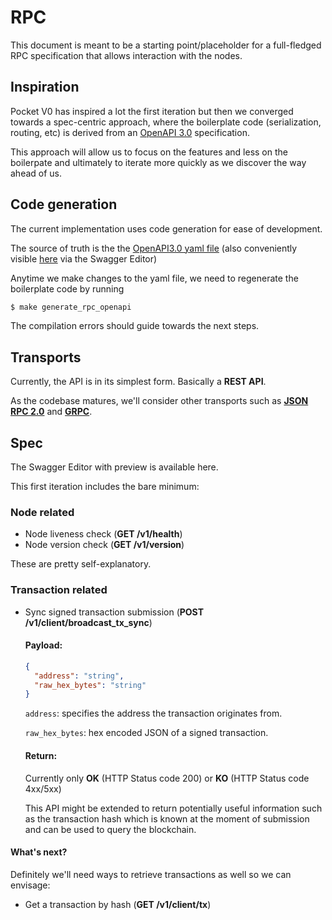 # RPC

This document is meant to be a starting point/placeholder for a full-fledged RPC specification that allows interaction with the nodes.

## Inspiration

Pocket V0 has inspired a lot the first iteration but then we converged towards a spec-centric approach, where the boilerplate code (serialization, routing, etc) is derived from an [OpenAPI 3.0](../v1/openapi.yaml) specification.

This approach will allow us to focus on the features and less on the boilerpate and ultimately to iterate more quickly as we discover the way ahead of us.

## Code generation

The current implementation uses code generation for ease of development.

The source of truth is the the [OpenAPI3.0 yaml file](../v1/openapi.yaml) (also conveniently visible [here](https://editor.swagger.io/?url=https://raw.githubusercontent.com/pokt-network/pocket/main/app/pocket/rpc/v1/openapi.yaml) via the Swagger Editor)

Anytime we make changes to the yaml file, we need to regenerate the boilerplate code by running

```bash
$ make generate_rpc_openapi
```

The compilation errors should guide towards the next steps.

## Transports

Currently, the API is in its simplest form. Basically a **REST API**.

As the codebase matures, we'll consider other transports such as [**JSON RPC 2.0**](https://www.jsonrpc.org/specification) and [**GRPC**](https://grpc.io/).

## Spec

<!-- TODO (deblasis): add link when merged to `main` -->

The Swagger Editor with preview is available here.

This first iteration includes the bare minimum:

### Node related

- Node liveness check (**GET /v1/health**)
- Node version check (**GET /v1/version**)

These are pretty self-explanatory.

### Transaction related

- Sync signed transaction submission (**POST /v1/client/broadcast_tx_sync**)

  #### Payload:

  ```json
  {
    "address": "string",
    "raw_hex_bytes": "string"
  }
  ```

  `address`: specifies the address the transaction originates from.

  `raw_hex_bytes`: hex encoded JSON of a signed transaction.

  #### Return:

  Currently only **OK** (HTTP Status code 200) or **KO** (HTTP Status code 4xx/5xx)

  This API might be extended to return potentially useful information such as the transaction hash which is known at the moment of submission and can be used to query the blockchain.

#### What's next?

Definitely we'll need ways to retrieve transactions as well so we can envisage:

- Get a transaction by hash (**GET /v1/client/tx**)
